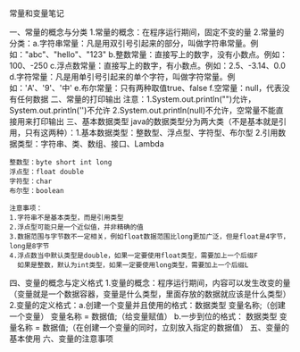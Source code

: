 常量和变量笔记



一、常量的概念与分类
    1.常量的概念：在程序运行期间，固定不变的量
    2.常量的分类：a.字符串常量：凡是用双引号引起来的部分，叫做字符串常量。例如："abc"、"hello"、"123"
                 b.整数常量：直接写上的数字，没有小数点。例如：100、-250
                 c.浮点数常量：直接写上的数字，有小数点。例如：2.5、-3.14、0.0
                 d.字符常量：凡是用单引号引起来的单个字符，叫做字符常量。例如：'A'、'9'、'中'
                 e.布尔常量：只有两种取值true、false
                 f.空常量：null，代表没有任何数据
二、常量的打印输出
    注意：1.System.out.println("")允许，System.out.println('')不允许
          2.System.out.println(null)不允许，空常量不能直接用来打印输出
三、基本数据类型
    java的数据类型分为两大类（不是基本就是引用，只有这两种）：1.基本数据类型：整数型、浮点型、字符型、布尔型
                                                         2.引用数据类型：字符串、类、数组、接口、Lambda

    整数型：byte short int long
    浮点型：float double
    字符型：char
    布尔型：boolean

    注意事项：
    1.字符串不是基本类型，而是引用类型
    2.浮点型可能只是一个近似值，并非精确的值
    3.数据范围与字节数不一定相关，例如float数据范围比long更加广泛，但是float是4字节，long是8字节
    4.浮点数当中默认类型是double，如果一定要使用float类型，需要加上一个后缀F
      如果是整数，默认为int类型，如果一定要使用long类型，需要加上一个后缀L
四、变量的概念与定义格式
    1.变量的概念：程序运行期间，内容可以发生改变的量（变量就是一个数据容器，变量是什么类型，里面存放的数据就应该是什么类型）
    2.变量的定义格式：a.创建一个变量并且使用的格式：数据类型 变量名称;（创建一个变量）
                                                变量名称 = 数据值;（给变量赋值）
                     b.一步到位的格式： 数据类型 变量名称 = 数据值;（在创建一个变量的同时，立刻放入指定的数据值）
五、变量的基本使用
六、变量的注意事项
    


